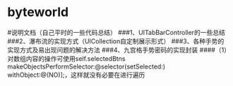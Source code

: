 # byteworld
#说明文档（自己平时的一些代码总结）
###1、UITabBarController的一些总结
###2、瀑布流的实现方式（UICollection自定制展示形式）
###3、各种手势的实现方式及易出现问题的解决方法
###4、九宫格手势密码的实现封装
####（1）对数组内容的操作可使用self.selectedBtns makeObjectsPerformSelector:@selector(setSelected:) withObject:@(NO)];，这样就没有必要在进行遍历
